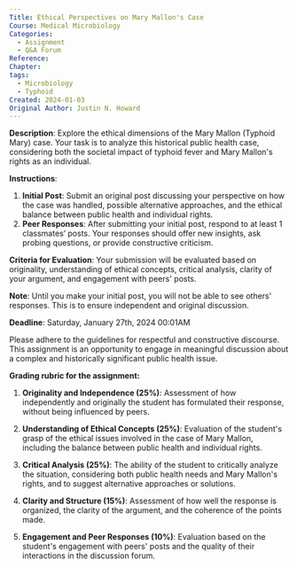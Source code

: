 ```yaml
---
Title: Ethical Perspectives on Mary Mallon's Case
Course: Medical Microbiology
Categories:
  - Assignment
  - Q&A Forum
Reference: 
Chapter: 
tags:
  - Microbiology
  - Typhoid
Created: 2024-01-03
Original Author: Justin N. Howard
---
```

**Description**: Explore the ethical dimensions of the Mary Mallon (Typhoid Mary) case. Your task is to analyze this historical public health case, considering both the societal impact of typhoid fever and Mary Mallon's rights as an individual.  

**Instructions**:

1. **Initial Post**: Submit an original post discussing your perspective on how the case was handled, possible alternative approaches, and the ethical balance between public health and individual rights.
2. **Peer Responses**: After submitting your initial post, respond to at least 1 classmates’ posts. Your responses should offer new insights, ask probing questions, or provide constructive criticism.

**Criteria for Evaluation**: Your submission will be evaluated based on originality, understanding of ethical concepts, critical analysis, clarity of your argument, and engagement with peers' posts.

**Note**: Until you make your initial post, you will not be able to see others' responses. This is to ensure independent and original discussion.

**Deadline**: Saturday, January 27th, 2024 00:01AM

Please adhere to the guidelines for respectful and constructive discourse. This assignment is an opportunity to engage in meaningful discussion about a complex and historically significant public health issue.

**Grading rubric for the assignment:**

1. **Originality and Independence (25%)**: Assessment of how independently and originally the student has formulated their response, without being influenced by peers.
    
2. **Understanding of Ethical Concepts (25%)**: Evaluation of the student's grasp of the ethical issues involved in the case of Mary Mallon, including the balance between public health and individual rights.
    
3. **Critical Analysis (25%)**: The ability of the student to critically analyze the situation, considering both public health needs and Mary Mallon's rights, and to suggest alternative approaches or solutions.
    
4. **Clarity and Structure (15%)**: Assessment of how well the response is organized, the clarity of the argument, and the coherence of the points made.
    
5. **Engagement and Peer Responses (10%)**: Evaluation based on the student's engagement with peers' posts and the quality of their interactions in the discussion forum.
